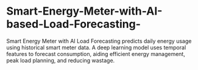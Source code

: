 # Smart-Energy-Meter-with-AI-based-Load-Forecasting-
Smart Energy Meter with AI Load Forecasting predicts daily energy usage using historical smart meter data. A deep learning model uses temporal features to forecast consumption, aiding efficient energy management, peak load planning, and reducing wastage.
